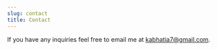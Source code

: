 ```yaml
---
slug: contact
title: Contact
---
```


If you have any inquiries feel free to email me at kabhatia7@gmail.com.
